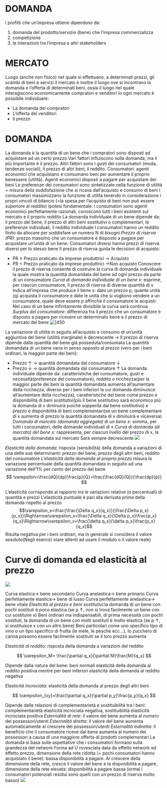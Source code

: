 # DOMANDA
I profitti che un’impresa ottiene dipendono da:
1.  domanda del prodotto/servizio (bene) che l’impresa commercializza
2.  competizione
3.  le interazioni tra l’impresa e altri stakeholders
# MERCATO
Luogo (anche non fisico) nel quale si effettuano, a determinati prezzi, gli scambi di beni e servizi
il mercato è inoltre il luogo ove si incontrano la domanda e l’offerta di determinati beni, ossia il luogo nel quale interagiscono economicamente compratori e venditori In ogni mercato è possibile individuare: 
- La domanda dei compratori 
- L’offerta dei venditori 
- Il prezzo
# DOMANDA
La domanda è la quantità di un bene che i compratori sono disposti ad acquistare ad un certo prezzo
Vari fattori influiscono sulla domanda, ma il più importante è il prezzo. Altri fattori sono i gusti dei consumatori (moda, tendenze sociali), il prezzo di altri beni, il reddito.
Consumatori: agenti economici che acquistano e consumano beni per aumentare il proprio benessere (utilità). Agenti economici disposti a pagare per acquistare dei beni
Le preferenze dei consumatori sono sintetizzate nella funzione di utilità = misura della soddisfazione che si ricava dall’acquisto e consumo di beni
I consumatori massimizzano la funzione di utilità tenendo in considerazione i propri vincoli di bilancio (=la spesa per l’acquisto di beni non può essere superiore al reddito)
Ipotesi fondamentale: i consumatori sono agenti economici perfettamente razionali, conoscono tutti i beni esistenti sul mercato e il proprio reddito
La domanda individuale di un bene dipende da: il prezzo del bene, il prezzo di altri beni sostitutivi o complementari, le preferenze individuali, il reddito individuale
I consumatori hanno un reddito finito da allocare per soddisfare un numero N di bisogni
*Prezzo di riserva (PR)*: prezzo massimo che un consumatore è disposto a pagare per acquistare un’unità di un bene. Consumatori diversi hanno prezzi di riserva diversi per lo stesso bene
Il prezzo di riserva guida le decisioni di acquisto:
-   PR ≥ Prezzo praticato da imprese produttrici → Acquisto
-   PR < Prezzo praticato da imprese produttrici →Non acquisto
Conoscere il prezzo di riserva consente di costruire la curva di domanda individuale la quale mostra la quantità domandata del bene ad ogni prezzo da parte di un consumatore
*Curva di domanda individuale di un bene x*: esprime, per ciascun consumatore, il prezzo di riserva di diverse quantità di x
Indica all’impresa che produce il bene x: dato un prezzo p, quante unità (q) acquista il consumatore e date le unità che si vogliono vendere a un consumatore, quale deve essere p affinché il consumatore le acquisti
Nel caso di un bene infinitamente divisibile la curva sarà continua
*Surplus del consumatore*: differenza fra il prezzo che un consumatore è disposto a pagare per ricevere un determinato bene e il prezzo di mercato del bene
![|450](https://i.imgur.com/MxmMqPq.png)

La variazione di utilità in seguito all’acquisto e consumo di un’unità aggiuntiva del bene (utilità marginale) è decrescente → Il prezzo di riserva dipende dalla quantità del bene già posseduta/consumata
La quantità domandata di un bene varia in senso opposto al prezzo (vero per i beni ordinari, la maggior parte dei beni):
-   Prezzo ↑ → quantità domandata dal consumatore ↓
-   Prezzo ↓ → quantità domandata dal consumatore ↑
La domanda individuale dipende da: caratteristiche del consumatore, gusti e necessità(preferenze del consumatore), reddito o ricchezza(per la maggior parte dei beni la quantità domandata aumenta all’aumentare della ricchezza, diverso per i beni inferiori la cui domanda diminuisce all’aumentare della ricchezza), caratteristiche del bene come prezzo e disponibilità di beni sostitutivi(più il bene sostitutivo sarà economico più la domanda di x diminuirà poichè sopperita dal bene sostitutivo) e prezzo e disponibilità di beni complementari(se un bene complementare di x aumenta di prezzo la quantità domandata di x diminuirà e viceversa)
*Domanda di mercato (domanda aggregata) di un bene x*: somma, per tutti i consumatori, delle domande individuali di x
*Curva di domanda (di mercato) del bene x*: rappresenta, per ciascun livello del prezzo di x, la quantità domandata sul mercato
Sarà sempre decrescente
![](https://i.imgur.com/acwj8Al.png)

*Elasticità della domanda*: risposta (sensibilità) della domanda a variazioni di una delle sue determinanti: prezzo del bene, prezzo degli altri beni, reddito del consumatore
*L’elasticità della domanda al proprio prezzo* misura la variazione percentuale della quantità domandata in seguito ad una variazione dell’1% per cento del prezzo del bene
$$ \varepsilon=\frac{dQ}{dp}\frac{p}{Q}=\frac{\frac{dQ}{Q}}{\frac{dp}{p}} $$

L’elasticità corrisponde al rapporto tra le variazioni relative (o percentuali) di quantità e prezzi
L'elasticità puntuale è pari alla derivata prima della domanda rispetto al prezzo
$$\varepsilon_x=\frac{\frac{\Delta q_x}{q_x}}{\frac{\Delta p_x}{p_x}}\Rightarrow\varepsilon_x=\frac{\Delta q_x}{\Delta p_x}\frac{p_x}{q_x}\Rightarrow\varepsilon_x=\frac{\delta q_x}{\delta p_x}\frac{p_x}{q_x}$$
Risulta negativa per i beni ordinari, ma in generale si considera il valore assoluto(Negli esercizi stare attenti ad usare il modulo o il valore reale)

# Curve di domanda ed elasticità al prezzo
![](https://i.imgur.com/gFQKyQ2.png)

Curva elastica→ bene secondario
Curva anelastica→ bene primario
Curva perfettamente elastica→ bene di lusso
Curva perfettamente anelastica→ bene vitale
*Elasticità al prezzo e beni sostitutivi*:la domanda di un bene con pochi sostituti è poco elastica (se p ↑, non si trova facilmente un bene con cui sostituire x) Beni ordinari ma indispensabili, di prima necessità con pochi sostituti, la domanda di un bene con molti sostituti è molto elastica (se p ↑, si sostituisce x con un altro bene) Beni particolari come uno specifico tipo di vino o un tipo specifico di frutta (le mele, le pesche ecc…), lo zucchero di canna possono essere facilmente sostituiti se il loro prezzo aumenta

*Elasticità al reddito*: risposta della domanda a variazioni del reddito

$$ \varepsilon_M= \frac{\partial q_x}{\partial M}\frac{M}{q_x} $$

Dipende dalla natura del bene: beni normali elasticità della domanda al reddito positiva mentre per beni inferiori elasticità della domanda al reddito negativa

*Elasticità incrociata*: elasticità della domanda al prezzo degli altri beni

$$ \varepsilon_{xy}=\frac{\partial q_x}{\partial p_y}\frac{p_y}{q_x} $$

Dipende dalle relazioni di complementarietà e sostituibilità tra i beni: complementarietà elasticità incrociata negativa, sostituibilità elasticità incrociata positiva
*Esternalità di rete*: il valore del bene aumenta al numero dei possessori/utenti
*Esternalità diretta*: il valore del bene aumenta automaticamente al crescere dei possessori/utenti
*Esternalità indiretta*: il beneficio che il consumatore riceve dal bene aumenta al numero dei possessori a causa di una maggiore offerta di prodotti complementari
La domanda si basa sulle aspettative che i consumatori formano sulla grandezza del network Forma ad U rovesciata data da effetto network ed effetto prezzo, dimensione della rete ridotta (= pochi consumatori hanno acquistato il bene): bassa disponibilità a pagare. Al crescere della dimensione della rete, cresce il valore del bene e la disponibilità a pagare, dimensione della rete elevata: disponibilità a pagare bassa (ormai i consumatori potenziali residui sono quelli con un prezzo di riserva molto basso)
![](https://i.imgur.com/vOxVikB.png)
